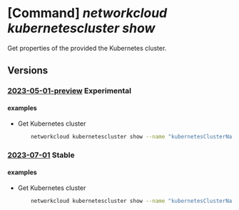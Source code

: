 # [Command] _networkcloud kubernetescluster show_

Get properties of the provided the Kubernetes cluster.

## Versions

### [2023-05-01-preview](/Resources/mgmt-plane/L3N1YnNjcmlwdGlvbnMve30vcmVzb3VyY2Vncm91cHMve30vcHJvdmlkZXJzL21pY3Jvc29mdC5uZXR3b3JrY2xvdWQva3ViZXJuZXRlc2NsdXN0ZXJzL3t9/2023-05-01-preview.xml) **Experimental**

<!-- mgmt-plane /subscriptions/{}/resourcegroups/{}/providers/microsoft.networkcloud/kubernetesclusters/{} 2023-05-01-preview -->

#### examples

- Get Kubernetes cluster
    ```bash
        networkcloud kubernetescluster show --name "kubernetesClusterName" --resource-group "resourceGroupName"
    ```

### [2023-07-01](/Resources/mgmt-plane/L3N1YnNjcmlwdGlvbnMve30vcmVzb3VyY2Vncm91cHMve30vcHJvdmlkZXJzL21pY3Jvc29mdC5uZXR3b3JrY2xvdWQva3ViZXJuZXRlc2NsdXN0ZXJzL3t9/2023-07-01.xml) **Stable**

<!-- mgmt-plane /subscriptions/{}/resourcegroups/{}/providers/microsoft.networkcloud/kubernetesclusters/{} 2023-07-01 -->

#### examples

- Get Kubernetes cluster
    ```bash
        networkcloud kubernetescluster show --name "kubernetesClusterName" --resource-group "resourceGroupName"
    ```
